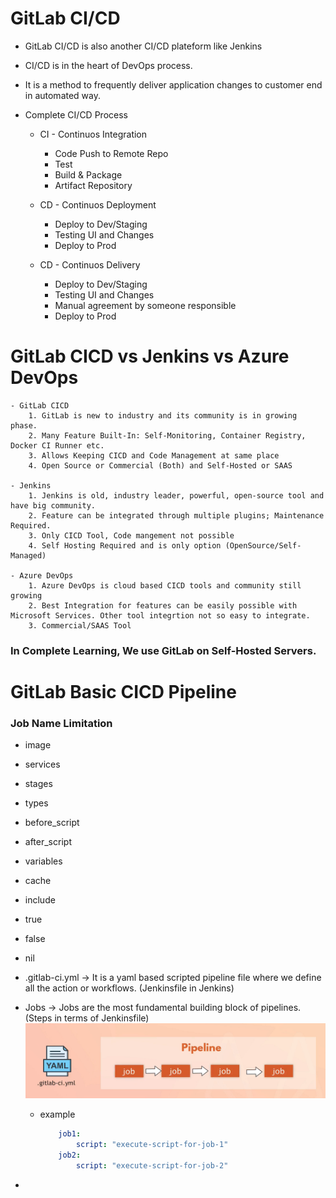 # GitLab CI/CD

- GitLab CI/CD is also another CI/CD plateform like Jenkins
- CI/CD is in the heart of DevOps process.
- It is a method to frequently deliver application changes to customer end in automated way.
- Complete CI/CD Process

  - CI - Continuos Integration

    - Code Push to Remote Repo
    - Test
    - Build & Package
    - Artifact Repository

  - CD - Continuos Deployment

    - Deploy to Dev/Staging
    - Testing UI and Changes
    - Deploy to Prod

  - CD - Continuos Delivery
    - Deploy to Dev/Staging
    - Testing UI and Changes
    - Manual agreement by someone responsible
    - Deploy to Prod

# GitLab CICD vs Jenkins vs Azure DevOps

    - GitLab CICD
        1. GitLab is new to industry and its community is in growing phase.
        2. Many Feature Built-In: Self-Monitoring, Container Registry, Docker CI Runner etc.
        3. Allows Keeping CICD and Code Management at same place
        4. Open Source or Commercial (Both) and Self-Hosted or SAAS

    - Jenkins
        1. Jenkins is old, industry leader, powerful, open-source tool and have big community.
        2. Feature can be integrated through multiple plugins; Maintenance Required.
        3. Only CICD Tool, Code mangement not possible
        4. Self Hosting Required and is only option (OpenSource/Self-Managed)

    - Azure DevOps
        1. Azure DevOps is cloud based CICD tools and community still growing
        2. Best Integration for features can be easily possible with Microsoft Services. Other tool integrtion not so easy to integrate.
        3. Commercial/SAAS Tool

### In Complete Learning, We use GitLab on Self-Hosted Servers.

# GitLab Basic CICD Pipeline
### Job Name Limitation
- image
- services
- stages
- types
- before_script
- after_script
- variables
- cache
- include
- true
- false
- nil

- .gitlab-ci.yml -> It is a yaml based scripted pipeline file where we define all the action or workflows. (Jenkinsfile in Jenkins)
- Jobs -> Jobs are the most fundamental building block of pipelines. (Steps in terms of Jenkinsfile)
    ![Gitlab-Jobs-Image](https://github.com/nirdeshkumar02/GitLab-CICD/blob/master/job.png)
    - example 
        ```yml
            job1:
                script: "execute-script-for-job-1"
            job2:
                script: "execute-script-for-job-2"
        ```
- 
